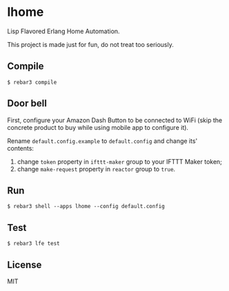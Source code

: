 lhome
==========

Lisp Flavored Erlang Home Automation.

This project is made just for fun, do not treat too seriously.

## Compile
```
$ rebar3 compile
```

## Door bell
First, configure your Amazon Dash Button to be connected to WiFi (skip the concrete product to buy while using mobile app to configure it).

Rename `default.config.example` to `default.config` and change its' contents:

1. change `token` property in `ifttt-maker` group to your IFTTT Maker token;
2. change `make-request` property in `reactor` group to `true`.


## Run
```
$ rebar3 shell --apps lhome --config default.config
```


## Test
```
$ rebar3 lfe test
```

## License

MIT
